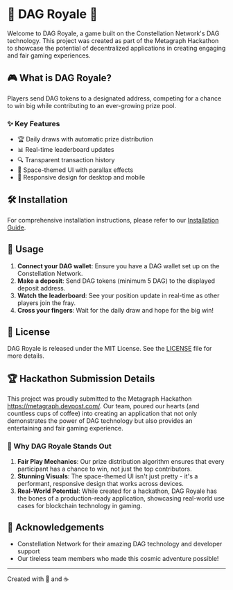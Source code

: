 # 🌟 DAG Royale 🚀

Welcome to DAG Royale, a game built on the Constellation Network's DAG technology. This project was created as part of the Metagraph Hackathon to showcase the potential of decentralized applications in creating engaging and fair gaming experiences.

## 🎮 What is DAG Royale?

Players send DAG tokens to a designated address, competing for a chance to win big while contributing to an ever-growing prize pool.

### ✨ Key Features

- 🏆 Daily draws with automatic prize distribution
- 📊 Real-time leaderboard updates
- 🔍 Transparent transaction history
- 🎨 Space-themed UI with parallax effects
- 📱 Responsive design for desktop and mobile

## 🛠 Installation
For comprehensive installation instructions, please refer to our [Installation Guide](INSTALL.md).

## 🚀 Usage

1. **Connect your DAG wallet**: Ensure you have a DAG wallet set up on the Constellation Network.
2. **Make a deposit**: Send DAG tokens (minimum 5 DAG) to the displayed deposit address.
3. **Watch the leaderboard**: See your position update in real-time as other players join the fray.
4. **Cross your fingers**: Wait for the daily draw and hope for the big win!

## 📜 License

DAG Royale is released under the MIT License. See the [LICENSE](LICENSE) file for more details.

## 🏆 Hackathon Submission Details

This project was proudly submitted to the Metagraph Hackathon https://metagraph.devpost.com/. Our team, poured our hearts (and countless cups of coffee) into creating an application that not only demonstrates the power of DAG technology but also provides an entertaining and fair gaming experience.

### 🌟 Why DAG Royale Stands Out

1. **Fair Play Mechanics**: Our prize distribution algorithm ensures that every participant has a chance to win, not just the top contributors.
2. **Stunning Visuals**: The space-themed UI isn't just pretty - it's a performant, responsive design that works across devices.
3. **Real-World Potential**: While created for a hackathon, DAG Royale has the bones of a production-ready application, showcasing real-world use cases for blockchain technology in gaming.

## 🙏 Acknowledgements

- Constellation Network for their amazing DAG technology and developer support
- Our tireless team members who made this cosmic adventure possible!

---
Created with 💖 and ☕ 
